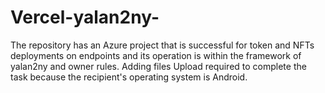 # Vercel-yalan2ny-
The repository has an Azure project that is successful for token and NFTs deployments on endpoints and its operation is within the framework of yalan2ny and owner rules. Adding files Upload required to complete the task because the recipient's operating system is Android.
